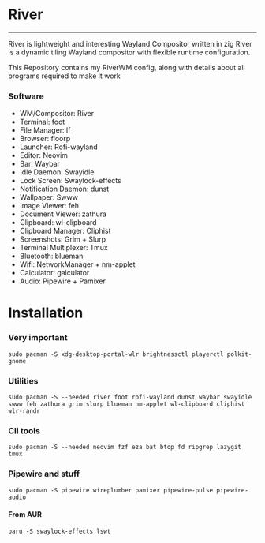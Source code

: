 # River

---

River is lightweight and interesting Wayland Compositor written in zig
River is a dynamic tiling Wayland compositor with flexible runtime configuration.

This Repository contains my RiverWM config, along with details about all
programs required to make it work

### Software

- WM/Compositor: River
- Terminal: foot
- File Manager: lf
- Browser: floorp
- Launcher: Rofi-wayland
- Editor: Neovim
- Bar: Waybar
- Idle Daemon: Swayidle
- Lock Screen: Swaylock-effects
- Notification Daemon: dunst
- Wallpaper: Swww
- Image Viewer: feh
- Document Viewer: zathura
- Clipboard: wl-clipboard
- Clipboard Manager: Cliphist
- Screenshots: Grim + Slurp
- Terminal Multiplexer: Tmux
- Bluetooth: blueman
- Wifi: NetworkManager + nm-applet
- Calculator: galculator
- Audio: Pipewire + Pamixer

# Installation

### Very important

```
sudo pacman -S xdg-desktop-portal-wlr brightnessctl playerctl polkit-gnome
```

### Utilities

```
sudo pacman -S --needed river foot rofi-wayland dunst waybar swayidle swww feh zathura grim slurp blueman nm-applet wl-clipboard cliphist wlr-randr
```

### Cli tools

```
sudo pacman -S --needed neovim fzf eza bat btop fd ripgrep lazygit tmux
```

### Pipewire and stuff

```
sudo pacman -S pipewire wireplumber pamixer pipewire-pulse pipewire-audio
```

#### From AUR

```
paru -S swaylock-effects lswt
```
